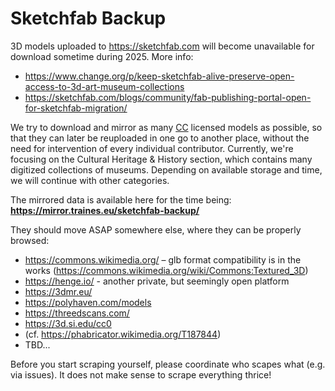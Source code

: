 # Sketchfab Backup

3D models uploaded to https://sketchfab.com will become unavailable for download sometime during 2025. More info:
* https://www.change.org/p/keep-sketchfab-alive-preserve-open-access-to-3d-art-museum-collections
* https://sketchfab.com/blogs/community/fab-publishing-portal-open-for-sketchfab-migration/

We try to download and mirror as many [CC](https://creativecommons.org/) licensed models as possible, so that they can later be reuploaded in one go to another place, without the need for intervention of every individual contributor. Currently, we're focusing on the Cultural Heritage & History section, which contains many digitized collections of museums. Depending on available storage and time, we will continue with other categories.

The mirrored data is available here for the time being: __https://mirror.traines.eu/sketchfab-backup/__

They should move ASAP somewhere else, where they can be properly browsed:

* https://commons.wikimedia.org/ – glb format compatibility is in the works (https://commons.wikimedia.org/wiki/Commons:Textured_3D)
* https://henge.io/ - another private, but seemingly open platform
* https://3dmr.eu/
* https://polyhaven.com/models
* https://threedscans.com/
* https://3d.si.edu/cc0
* (cf. https://phabricator.wikimedia.org/T187844)
* TBD...

Before you start scraping yourself, please coordinate who scapes what (e.g. via issues). It does not make sense to scrape everything thrice!
